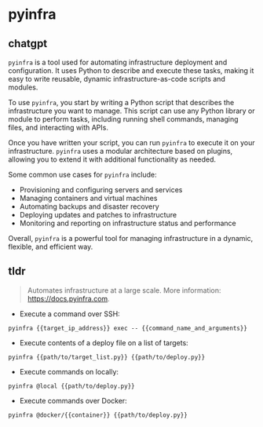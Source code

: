 # pyinfra 
## chatgpt 
`pyinfra` is a tool used for automating infrastructure deployment and configuration. It uses Python to describe and execute these tasks, making it easy to write reusable, dynamic infrastructure-as-code scripts and modules.

To use `pyinfra`, you start by writing a Python script that describes the infrastructure you want to manage. This script can use any Python library or module to perform tasks, including running shell commands, managing files, and interacting with APIs.

Once you have written your script, you can run `pyinfra` to execute it on your infrastructure. `pyinfra` uses a modular architecture based on plugins, allowing you to extend it with additional functionality as needed.

Some common use cases for `pyinfra` include:

- Provisioning and configuring servers and services
- Managing containers and virtual machines
- Automating backups and disaster recovery
- Deploying updates and patches to infrastructure
- Monitoring and reporting on infrastructure status and performance

Overall, `pyinfra` is a powerful tool for managing infrastructure in a dynamic, flexible, and efficient way. 

## tldr 
 
> Automates infrastructure at a large scale.
> More information: <https://docs.pyinfra.com>.

- Execute a command over SSH:

`pyinfra {{target_ip_address}} exec -- {{command_name_and_arguments}}`

- Execute contents of a deploy file on a list of targets:

`pyinfra {{path/to/target_list.py}} {{path/to/deploy.py}}`

- Execute commands on locally:

`pyinfra @local {{path/to/deploy.py}}`

- Execute commands over Docker:

`pyinfra @docker/{{container}} {{path/to/deploy.py}}`
